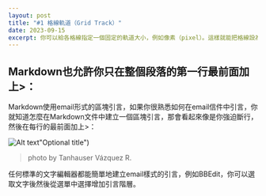 ```yaml
---
layout: post
title: "#1 格線軌道（Grid Track）"
date: 2023-09-15
excerpt: 你可以給各格線指定一個固定的軌道大小，例如像素（pixel）。這樣就能把格線設為指定的像素，以貼近你期望的排版。也可以創建一個使用百分比、或是新的 fr 單位之格線。fr 單位就是為了格線布局而生。
---
```


## Markdown也允許你只在整個段落的第一行最前面加上>：

Markdown使用email形式的區塊引言，如果你很熟悉如何在email信件中引言，你就知道怎麼在Markdown文件中建立一個區塊引言，那會看起來像是你強迫斷行，然後在每行的最前面加上>：

![Alt text](https://images.pexels.com/photos/14506144/pexels-photo-14506144.jpeg?auto=compress&cs=tinysrgb&w=1260&h=750&dpr=1)"Optional title")

> photo by Tanhauser Vázquez R.

任何標準的文字編輯器都能簡單地建立email樣式的引言，例如BBEdit，你可以選取文字後然後從選單中選擇增加引言階層。
